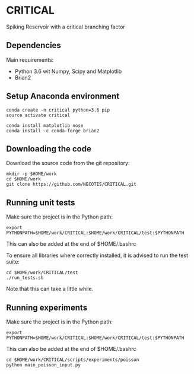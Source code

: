 # CRITICAL
Spiking Reservoir with a critical branching factor

## Dependencies

Main requirements:
- Python 3.6 wit Numpy, Scipy and Matplotlib
- Brian2

## Setup Anaconda environment
```
conda create -n critical python=3.6 pip
source activate critical

conda install matplotlib nose
conda install -c conda-forge brian2
```

## Downloading the code

Download the source code from the git repository:
```
mkdir -p $HOME/work
cd $HOME/work
git clone https://github.com/NECOTIS/CRITICAL.git
```

## Running unit tests

Make sure the project is in the Python path:
```
export PYTHONPATH=$HOME/work/CRITICAL:$HOME/work/CRITICAL/test:$PYTHONPATH
```
This can also be added at the end of $HOME/.bashrc

To ensure all libraries where correctly installed, it is advised to run the test suite:
```
cd $HOME/work/CRITICAL/test
./run_tests.sh
```
Note that this can take a little while.

## Running experiments

Make sure the project is in the Python path:
```
export PYTHONPATH=$HOME/work/CRITICAL:$HOME/work/CRITICAL/test:$PYTHONPATH
```
This can also be added at the end of $HOME/.bashrc

```
cd $HOME/work/CRITICAL/scripts/experiments/poisson
python main_poisson_input.py
```
